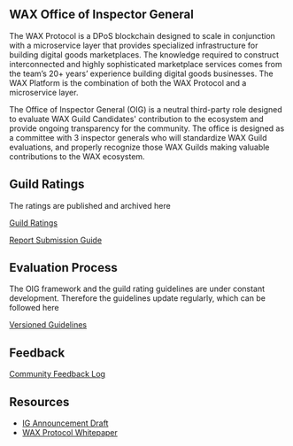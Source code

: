 ## WAX Office of Inspector General

The WAX Protocol is a DPoS blockchain designed to scale in conjunction with a microservice layer that provides specialized infrastructure for building digital goods marketplaces. The knowledge required to construct interconnected and highly sophisticated marketplace services comes from the team’s 20+ years’ experience building digital goods businesses. The WAX Platform is the combination of both the WAX Protocol and a microservice layer.

The Office of Inspector General (OIG) is a neutral third-party role designed to evaluate WAX Guild Candidates' contribution to the ecosystem and provide ongoing transparency for the community. The office is designed as a committee with 3 inspector generals who will standardize WAX Guild evaluations, and properly recognize those WAX Guilds making valuable contributions to the WAX ecosystem.


## Guild Ratings

The ratings are published and archived here

[Guild Ratings](https://www.notion.so/Guild-Ratings-9439f28c57374a56988e6dc1369771d3)

[Report Submission Guide](https://github.com/wax-office-of-inspector-general/waxguilds/wiki/Report-Submission)

## Evaluation Process

The OIG framework and the guild rating guidelines are under constant development. Therefore the guidelines update regularly, which can be followed here

[Versioned Guidelines](https://www.notion.so/Versioned-Guidelines-9430c90bc86f4123bd8e21bd8693b8ad)

## Feedback
[Community Feedback Log](https://www.notion.so/Community-Feedback-Log-fe450ffff7c643b29167fd01e8cb8de8)


## Resources

- [IG Announcement Draft](https://docs.google.com/document/d/1_l91Gkca8h2kcAvgT3Gej3cNX_ELhhq2EemHlu47Cw0/edit?ts=5db1c559#)
- [WAX Protocol Whitepaper](https://github.com/worldwide-asset-exchange/whitepaper)
